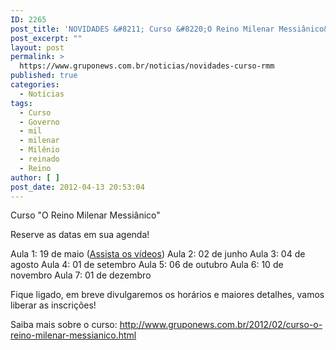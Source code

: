 ```yaml
---
ID: 2265
post_title: 'NOVIDADES &#8211; Curso &#8220;O Reino Milenar Messiânico&#8221;'
post_excerpt: ""
layout: post
permalink: >
  https://www.gruponews.com.br/noticias/novidades-curso-rmm
published: true
categories:
  - Notícias
tags:
  - Curso
  - Governo
  - mil
  - milenar
  - Milênio
  - reinado
  - Reino
author: [ ]
post_date: 2012-04-13 20:53:04
---
```

Curso "O Reino Milenar Messiânico"

Reserve as datas em sua agenda!

Aula 1: 19 de maio (<a title="Curso “O Reino Milenar Messiânico” #aula01" href="http://www.gruponews.com.br/audiosevideos/curso-reino-milenar-messianico/aula01">Assista os vídeos</a>)
Aula 2: 02 de junho
Aula 3: 04 de agosto
Aula 4: 01 de setembro
Aula 5: 06 de outubro
Aula 6: 10 de novembro
Aula 7: 01 de dezembro

Fique ligado, em breve divulgaremos os horários e maiores detalhes, vamos liberar as inscrições!

Saiba mais sobre o curso: <a href="http://www.gruponews.com.br/2012/02/curso-o-reino-milenar-messianico.html">http://www.gruponews.com.br/2012/02/curso-o-reino-milenar-messianico.html</a>